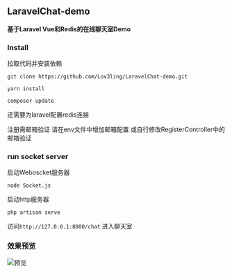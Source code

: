 ## LaravelChat-demo

**基于Laravel Vue和Redis的在线聊天室Demo**

### Install

拉取代码并安装依赖

```
git clone https://github.com/Lov3ling/LaravelChat-demo.git

yarn install

composer update
```
还需要为laravel配置redis连接 

注册需邮箱验证  请在env文件中增加邮箱配置 或自行修改RegisterController中的邮箱验证


### run socket server

启动Weboscket服务器

```
node Socket.js
```
启动http服务器 
```
php artisan serve
```

访问`http://127.0.0.1:8000/chat` 进入聊天室


 
 
### 效果预览

![预览](http://otn8b2ie2.bkt.clouddn.com/chat.png)
